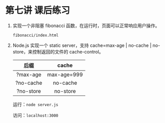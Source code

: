 # 第七讲 课后练习

1. 实现一个非阻塞 fibonacci 函数，在运行时，页面可以正常响应用户操作。

    `fibonacci/index.html`

2. Node.js 实现一个 static server，支持 cache=max-age | no-cache | no-store，来控制返回的文件的 cache-control。
   
    | 后缀 | cache |
    | :--: | :---: |
    | ?max-age | max-age=999 |
    | ?no-cache | no-cache |
    | ?no-store | no-store |

    运行：`node server.js`

    访问：`localhost:3000`